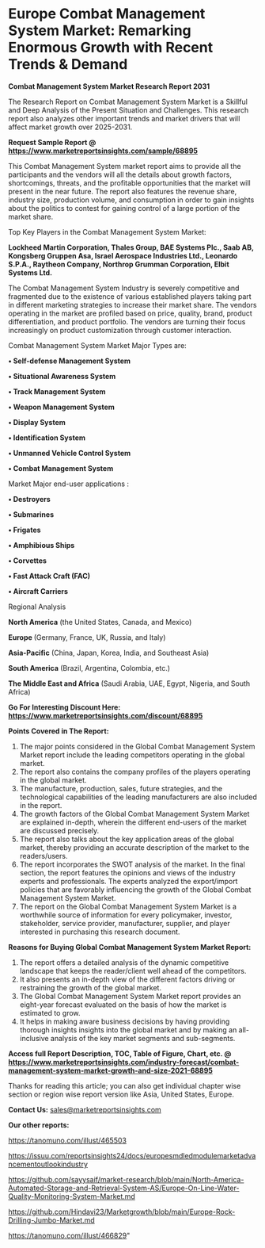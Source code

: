# Europe Combat Management System Market: Remarking Enormous Growth with Recent Trends & Demand

<strong>Combat Management System Market Research Report 2031</strong>

The Research Report on Combat Management System Market is a Skillful and Deep Analysis of the Present Situation and Challenges. This research report also analyzes other important trends and market drivers that will affect market growth over 2025-2031.

<strong>Request Sample Report @ <a href=https://www.marketreportsinsights.com/sample/68895>https://www.marketreportsinsights.com/sample/68895</a></strong>

This Combat Management System market report aims to provide all the participants and the vendors will all the details about growth factors, shortcomings, threats, and the profitable opportunities that the market will present in the near future. The report also features the revenue share, industry size, production volume, and consumption in order to gain insights about the politics to contest for gaining control of a large portion of the market share.

Top Key Players in the Combat Management System Market:

<strong>Lockheed Martin Corporation, Thales Group, BAE Systems Plc., Saab AB, Kongsberg Gruppen Asa, Israel Aerospace Industries Ltd., Leonardo S.P.A., Raytheon Company, Northrop Grumman Corporation, Elbit Systems Ltd.</strong>

The Combat Management System Industry is severely competitive and fragmented due to the existence of various established players taking part in different marketing strategies to increase their market share. The vendors operating in the market are profiled based on price, quality, brand, product differentiation, and product portfolio. The vendors are turning their focus increasingly on product customization through customer interaction.

Combat Management System Market Major Types are:

<strong>• Self-defense Management System

• Situational Awareness System

• Track Management System

• Weapon Management System

• Display System

• Identification System

• Unmanned Vehicle Control System

• Combat Management System</strong>

Market Major end-user applications :

<strong>• Destroyers

• Submarines

• Frigates

• Amphibious Ships

• Corvettes

• Fast Attack Craft (FAC)

• Aircraft Carriers</strong>

Regional Analysis

</u><strong><b>North America</b></strong> (the United States, Canada, and Mexico)

<strong><b>Europe </b></strong>(Germany, France, UK, Russia, and Italy)

<strong><b>Asia-Pacific</b></strong> (China, Japan, Korea, India, and Southeast Asia)

<strong><b>South America</b></strong> (Brazil, Argentina, Colombia, etc.)

<strong><b>The Middle East and Africa</b></strong> (Saudi Arabia, UAE, Egypt, Nigeria, and South Africa)

<strong>Go For Interesting Discount Here: <a href=https://www.marketreportsinsights.com/discount/68895>https://www.marketreportsinsights.com/discount/68895</a></strong>

<strong>Points Covered in The Report:</strong>
<ol>
  <li>The major points considered in the Global Combat Management System Market report include the leading competitors operating in the global market.</li>
  <li>The report also contains the company profiles of the players operating in the global market.</li>
  <li>The manufacture, production, sales, future strategies, and the technological capabilities of the leading manufacturers are also included in the report.</li>
  <li>The growth factors of the Global Combat Management System Market are explained in-depth, wherein the different end-users of the market are discussed precisely.</li>
  <li>The report also talks about the key application areas of the global market, thereby providing an accurate description of the market to the readers/users.</li>
  <li>The report incorporates the SWOT analysis of the market. In the final section, the report features the opinions and views of the industry experts and professionals. The experts analyzed the export/import policies that are favorably influencing the growth of the Global Combat Management System Market.</li>
  <li>The report on the Global Combat Management System Market is a worthwhile source of information for every policymaker, investor, stakeholder, service provider, manufacturer, supplier, and player interested in purchasing this research document.</li>
</ol>
<strong>Reasons for Buying Global Combat Management System Market Report:</strong>

<ol>
  <li>The report offers a detailed analysis of the dynamic competitive landscape that keeps the reader/client well ahead of the competitors.</li>
  <li>It also presents an in-depth view of the different factors driving or restraining the growth of the global market.</li>
  <li>The Global Combat Management System Market report provides an eight-year forecast evaluated on the basis of how the market is estimated to grow.</li>
  <li>It helps in making aware business decisions by having providing thorough insights insights into the global market and by making an all-inclusive analysis of the key market segments and sub-segments.</li>
</ol>
<strong>Access full Report Description, TOC, Table of Figure, Chart, etc. @ <a href=https://www.marketreportsinsights.com/industry-forecast/combat-management-system-market-growth-and-size-2021-68895>https://www.marketreportsinsights.com/industry-forecast/combat-management-system-market-growth-and-size-2021-68895</a></strong>


Thanks for reading this article; you can also get individual chapter wise section or region wise report version like Asia, United States, Europe.

<strong>Contact Us:</strong>
sales@marketreportsinsights.com

<strong>Our other reports:</strong>

<a href=https://tanomuno.com/illust/465503>https://tanomuno.com/illust/465503</a>

<a href=https://issuu.com/reportsinsights24/docs/europesmdledmodulemarketadvancementoutlookindustry>https://issuu.com/reportsinsights24/docs/europesmdledmodulemarketadvancementoutlookindustry</a>

<a href=https://github.com/sayysaif/market-research/blob/main/North-America-Automated-Storage-and-Retrieval-System-AS/Europe-On-Line-Water-Quality-Monitoring-System-Market.md>https://github.com/sayysaif/market-research/blob/main/North-America-Automated-Storage-and-Retrieval-System-AS/Europe-On-Line-Water-Quality-Monitoring-System-Market.md</a>

<a href=https://github.com/Hindavi23/Marketgrowth/blob/main/Europe-Rock-Drilling-Jumbo-Market.md>https://github.com/Hindavi23/Marketgrowth/blob/main/Europe-Rock-Drilling-Jumbo-Market.md</a>

<a href=https://tanomuno.com/illust/466829>https://tanomuno.com/illust/466829</a>"
